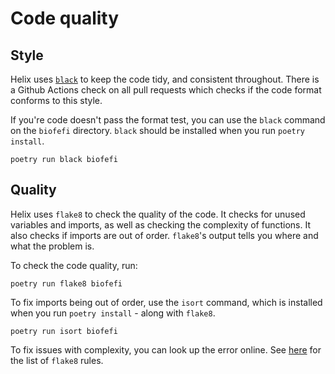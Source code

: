 # Code quality
## Style
Helix uses [`black`](https://black.readthedocs.io/en/stable/) to keep the code tidy, and consistent throughout. There is a Github Actions check on all pull requests which checks if the code format conforms to this style.

If you're code doesn't pass the format test, you can use the `black` command on the `biofefi` directory. `black` should be installed when you run `poetry install`.

```shell
poetry run black biofefi
```

## Quality
Helix uses `flake8` to check the quality of the code. It checks for unused variables and imports, as well as checking the complexity of functions. It also checks if imports are out of order. `flake8`'s output tells you where and what the problem is.

To check the code quality, run:
```shell
poetry run flake8 biofefi
```

To fix imports being out of order, use the `isort` command, which is installed when you run `poetry install` - along with `flake8`.

```shell
poetry run isort biofefi
```

To fix issues with complexity, you can look up the error online. See [here](https://www.flake8rules.com/) for the list of `flake8` rules.